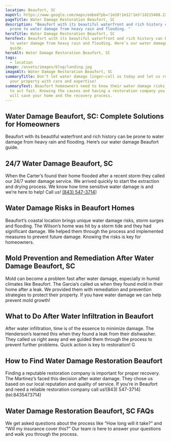 ```yaml
---
location: Beaufort, SC
mapUrl: https://www.google.com/maps/embed?pb=!1m18!1m12!1m3!1d215488.22147826498!2d-80.8904979908288!3d32.44584213466191!2m3!1f0!2f0!3f0!3m2!1i1024!2i768!4f13.1!3m3!1m2!1s0x88fc0c599a9b5113%3A0xf29d41851b31bcf6!2sBeaufort%2C%20SC%2C%20USA!5e0!3m2!1sen!2sph!4v1728666056092!5m2!1sen!2sph
pageTitle: Water Damage Restoration Beaufort, SC
description: "Beaufort with its beautiful waterfront and rich history can be
  prone to water damage from heavy rain and flooding. "
heroTitle: Water Damage Restoration Beaufort, SC
heroText: Beaufort with its beautiful waterfront and rich history can be prone
  to water damage from heavy rain and flooding. Here’s our water damage Beaufort
  guide.
heroAlt: Water Damage Restoration Beaufort, SC
tags:
  - location
image: /assets/images/blog/landing.jpg
imageAlt: Water Damage Restoration Beaufort, SC
summaryTitle: Don’t let water damage linger—call us today and let us restore
  your property with care and expertise!
summaryText: Beaufort homeowners need to know their water damage risks and how
  to act fast. Knowing the causes and having a restoration company you can trust
  will save your home and the recovery process.
---
```

## Water Damage Beaufort, SC: Complete Solutions for Homeowners

Beaufort with its beautiful waterfront and rich history can be prone to water damage from heavy rain and flooding. Here’s our water damage Beaufort guide.



## 24/7 Water Damage Beaufort, SC

When the Carter’s found their home flooded after a recent storm they called our 24/7 water damage service. We arrived quickly to start the extraction and drying process. We know how time sensitive water damage is and we’re here to help! Call us! [(843) 547-3714](tel:8435473714)]



## Water Damage Risks in Beaufort Homes

Beaufort’s coastal location brings unique water damage risks, storm surges and flooding. The Wilson’s home was hit by a storm tide and they had significant damage. We helped them through the process and implemented measures to prevent future damage. Knowing the risks is key for homeowners.



## Mold Prevention and Remediation After Water Damage Beaufort, SC

Mold can become a problem fast after water damage, especially in humid climates like Beaufort. The Garcia’s called us when they found mold in their home after a leak. We provided them with remediation and prevention strategies to protect their property. If you have water damage we can help prevent mold growth!



## What to Do After Water Infiltration in Beaufort

After water infiltration, time is of the essence to minimize damage. The Henderson’s learned this when they found a leak from their dishwasher. They called us right away and we guided them through the process to prevent further problems. Quick action is key to restoration! G



## How to Find Water Damage Restoration Beaufort

Finding a reputable restoration company is important for proper recovery. The Martinez’s faced this decision after water damage. They chose us based on our local reputation and quality of service. If you’re in Beaufort and need a reliable restoration company call us!(843) 547-3714](tel:8435473714)



## Water Damage Restoration Beaufort, SC FAQs

We get asked questions about the process like “How long will it take?” and “Will my insurance cover this?” Our team is here to answer your questions and walk you through the process.
